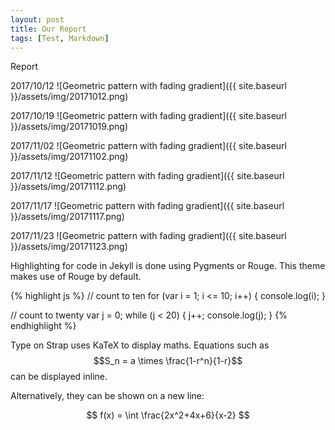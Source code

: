 ```yaml
---
layout: post
title: Our Report
tags: [Test, Markdown]
---
```

Report

2017/10/12
![Geometric pattern with fading gradient]({{ site.baseurl }}/assets/img/20171012.png)

2017/10/19
![Geometric pattern with fading gradient]({{ site.baseurl }}/assets/img/20171019.png)

2017/11/02
![Geometric pattern with fading gradient]({{ site.baseurl }}/assets/img/20171102.png)

2017/11/12
![Geometric pattern with fading gradient]({{ site.baseurl }}/assets/img/20171112.png)

2017/11/17
![Geometric pattern with fading gradient]({{ site.baseurl }}/assets/img/20171117.png)

2017/11/23
![Geometric pattern with fading gradient]({{ site.baseurl }}/assets/img/20171123.png)

Highlighting for code in Jekyll is done using Pygments or Rouge. This theme makes use of Rouge by default.

{% highlight js %}
// count to ten
for (var i = 1; i <= 10; i++) {
    console.log(i);
}

// count to twenty
var j = 0;
while (j < 20) {
    j++;
    console.log(j);
}
{% endhighlight %}

Type on Strap uses KaTeX to display maths. Equations such as $$S_n = a \times \frac{1-r^n}{1-r}$$ can be displayed inline.

Alternatively, they can be shown on a new line:

$$ f(x) = \int \frac{2x^2+4x+6}{x-2} $$
